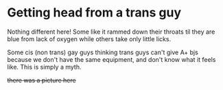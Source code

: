# Getting head from a trans guy

Nothing different here! Some like it rammed down their throats til they are blue from lack of oxygen while others take only little licks.

Some cis (non trans) gay guys thinking trans guys can't give A+ bjs because we don't have the same equipment, and don't know what it feels like. This is simply a myth.

~~there was a picture here~~

<!-- Dick sucking FTM punk [<a href="http://www.xtube.com/video-watch/Dick-sucking-Ftm-slut-punk-27726661">watch video</a>] -->
